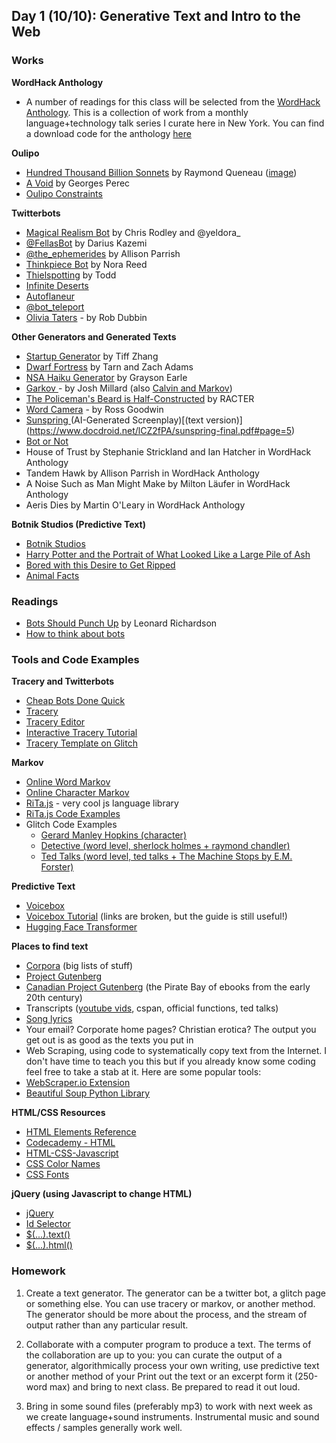 ## Day 1 (10/10): Generative Text and Intro to the Web

### Works

**WordHack Anthology**
- A number of readings for this class will be selected from the [WordHack Anthology](https://toddwords.itch.io/wordhack-anthology). This is a collection of work from a monthly language+technology talk series I curate here in New York. You can find a download code for the anthology [here](https://toddwords.itch.io/wordhack-anthology/download/pLv3pLjA9tEJD4o65J_i5e0e3SZtW9F1l8N84fOb)


**Oulipo**
- [Hundred Thousand Billion Sonnets](http://www.bevrowe.info/Trial/Queneau/Queneau.html) by Raymond Queneau ([image](https://cdh.princeton.edu/media/uploads/blog/2015/20131114-rq.png))
- [A Void](https://www.goodreads.com/work/quotes/2310135-la-disparition) by Georges Perec
- [Oulipo Constraints](https://en.wikipedia.org/wiki/Oulipo#Constraints)

**Twitterbots**
- [Magical Realism Bot](https://twitter.com/magicrealismbot)  by Chris Rodley and @yeldora_
- [@FellasBot](https://twitter.com/FellasBot) by Darius Kazemi
- [@the_ephemerides](https://twitter.com/the_ephemerides) by Allison Parrish
- [Thinkpiece Bot](https://twitter.com/thinkpiecebot) by Nora Reed
- [Thielspotting](https://twitter.com/thielspotting) by Todd
- [Infinite Deserts](https://twitter.com/infinitedeserts)
- [Autoflaneur](https://twitter.com/autoflaneur)
- [@bot_teleport](https://twitter.com/bot_teleport)
- [Olivia Taters](https://twitter.com/oliviataters) - by Rob Dubbin

**Other Generators and Generated Texts**
-   [Startup Generator](http://tiffzhang.com/startup/) by Tiff Zhang
-   [Dwarf Fortress](http://www.bay12games.com/dwarves/) by Tarn and Zach Adams
-   [NSA Haiku Generator](http://graysonearle.com/projects/nsahaiku/) by Grayson Earle
-   [Garkov ](http://joshmillard.com/garkov/)- by Josh Millard (also [Calvin and Markov](http://www.joshmillard.com/markov/calvin/))
-   [The Policeman's Beard is Half-Constructed](http://www.ubu.com/concept/racter.html) by RACTER
-   [Word Camera](https://word.camera/) - by Ross Goodwin
-   [Sunspring ](https://www.youtube.com/watch?v=LY7x2Ihqjmc)(AI-Generated Screenplay)[(text version)] (https://www.docdroid.net/lCZ2fPA/sunspring-final.pdf#page=5)
-   [Bot or Not](http://www.botpoet.com/)
-   House of Trust by Stephanie Strickland and Ian Hatcher in WordHack Anthology
-   Tandem Hawk by Allison Parrish in WordHack Anthology
-   A Noise Such as Man Might Make by Milton Läufer in WordHack Anthology
-   Aeris Dies by Martin O'Leary in WordHack Anthology

**Botnik Studios (Predictive Text)**
-   [Botnik Studios](http://botnik.org/studios.html)
-   [Harry Potter and the Portrait of What Looked Like a Large Pile of Ash](http://botnik.org/content/harry-potter.html)
-   [Bored with this Desire to Get Ripped](https://noisey.vice.com/en_au/article/7xjzeb/some-genius-combined-morrissey-lyrics-with-amazon-reviews-of-p90x)
-   [Animal Facts](https://botnik.org/content/animal-cards.html)

### Readings
- [Bots Should Punch Up](https://www.crummy.com/2013/11/27/0) by Leonard Richardson
- [How to think about bots](https://www.vice.com/en_us/article/qkzpdm/how-to-think-about-bots)


### Tools and Code Examples

**Tracery and Twitterbots**
-   [Cheap Bots Done Quick](http://cheapbotsdonequick.com/)
-   [Tracery](http://tracery.io/)
-   [Tracery Editor](https://beaugunderson.com/tracery-writer/)
-   [Interactive Tracery Tutorial](http://www.crystalcodepalace.com/traceryTut.html)
-   [Tracery Template on Glitch](https://glitch.com/edit/#!/tracery-template)

**Markov**
-   [Online Word Markov](http://projects.haykranen.nl/markov/demo/)
-   [Online Character Markov](http://www.eddeaddad.net/charNG/)
-   [RiTa.js](http://rednoise.org/rita/) - very cool js language library
-   [RiTa.js Code Examples](https://codepen.io/toddwords/post/javascript-text-generation) 
- Glitch Code Examples
  -   [Gerard Manley Hopkins (character)](https://glitch.com/~char-markov)
  -   [Detective (word level, sherlock holmes + raymond chandler)](https://glitch.com/~detective-markov)
  -   [Ted Talks (word level, ted talks + The Machine Stops by E.M. Forster)](https://glitch.com/edit/#!/tedtalk-markov?path=index.html:14:5)

**Predictive Text**
- [Voicebox](http://botnik.org/apps/writer/?source=06b9c5df9daec0ab7c57c1b8535b6494)
- [Voicebox Tutorial](https://botnik.org/tutorial.html) (links are broken, but the guide is still useful!)
- [Hugging Face Transformer](https://transformer.huggingface.co/)

**Places to find text**
-   [Corpora](https://github.com/dariusk/corpora/tree/master/data) (big lists of stuff)
-   [Project Gutenberg](http://www.gutenberg.org/)
-   [Canadian Project Gutenberg](http://gutenberg.ca/) (the Pirate Bay of ebooks from the early 20th century)
-   Transcripts ([youtube vids](https://support.google.com/youtube/answer/3029103?hl=en), cspan, official functions, ted talks)
-   [Song lyrics](http://www.metrolyrics.com/)
-   Your email? Corporate home pages? Christian erotica? The output you get out is as good as the texts you put in
-   Web Scraping, using code to systematically copy text from the Internet. I don't have time to teach you this but if you already know some coding feel free to take a stab at it. Here are some popular tools:
  - [WebScraper.io Extension](https://www.webscraper.io/)
  - [Beautiful Soup Python Library](https://www.crummy.com/software/BeautifulSoup/)

**HTML/CSS Resources**
-   [HTML Elements Reference](https://developer.mozilla.org/en-US/docs/Web/HTML/Element)
-   [Codecademy - HTML](https://www.codecademy.com/learn/make-a-website)
-   [HTML-CSS-Javascript](https://html-css-js.com/)
-   [CSS Color Names](https://www.w3schools.com/colors/colors_names.asp)
-   [CSS Fonts](https://www.cssfontstack.com/)

**jQuery (using Javascript to change HTML)**
-   [jQuery](http://jquery.com/)
-   [Id Selector](https://api.jquery.com/id-selector/)
-   [$(...).text()](https://api.jquery.com/text/#text)
-   [$(...).html()](https://api.jquery.com/html/#html)

### Homework 
1. Create a text generator. The generator can be a twitter bot, a glitch page or something else. You can use tracery or markov, or another method. The generator should be more about the process, and the stream of output rather than any particular result. 

2. Collaborate with a computer program to produce a text. The terms of the collaboration are up to you: you can curate the output of a generator, algorithmically process your own writing, use predictive text or another method of your  Print out the text or an excerpt form it (250-word max) and bring to next class. Be prepared to read it out loud. 

3. Bring in some sound files (preferably mp3) to work with next week as we create language+sound instruments. Instrumental music and sound effects / samples generally work well.


